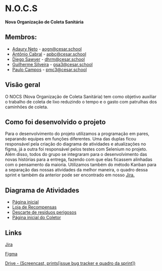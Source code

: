 # N.O.C.S
**Nova Organização de Coleta Sanitária**




## Membros:
- <a href="https://github.com/Adaurekt" target="_blank">Adaury Neto</a> - aogn@cesar.school
- <a href="https://github.com/TomCabral" target= " blank">Antônio Cabral</a> - apbc@cesar.school
- <a href="https://github.com/DiegoRodrigues76" target="_blank">Diego Sawyer</a> - dhrm@cesar.school
- <a href="https://github.com/guiga-sa" target="_blank">Guilherme Silveira</a> - gsa3@cesar.school
- <a href="https://github.com/paulo-campos-57" target="_blank">Paulo Campos</a> - pmc3@cesar.school

## Visão geral 

O NOCS (Nova Organização de Coleta Sanitária) tem como objetivo auxiliar o trabalho de coleta de lixo reduzindo o tempo e o gasto com patrulhas dos caminhões de coleta.

## Como foi desenvolvido o projeto
Para o desenvolvimento do projeto utilizamos a programação em pares, separando equipes em funções diferentes. Uma das duplas ficou responsável pela criação do diagrama de atividades e atualizações no figma, já a outra foi responsável pelos testes com Selenium no projeto. Além disso, todos do grupo se integraram para o desenvolvimento das novas histórias para a entrega, fazendo com que elas ficassem alinhadas com o pensamento da maioria. Utilizamos também do método Kanban para a separação das nossas atividades da melhor maneira, o quadro dessa sprint e também da anterior pode ser encontrado em nosso <a href="https://nocs-fds.atlassian.net/jira/software/projects/NOCS/boards/1" target="_blank">Jira.</a>

## Diagrama de Atividades

-  <a href="https://github.com/paulo-campos-57/NOCS/assets/91835392/5895a2b1-cf91-40cc-b469-26e83e440355" target="_blank">Página inicial</a>
-  <a href="https://user-images.githubusercontent.com/91835392/232209909-d134b4e3-1b76-416d-a222-5f0dc0628e4f.png" target="_blank">Loja de Recompensas</a> 
-  <a href="https://user-images.githubusercontent.com/91835392/232209945-c5dae146-2fca-4abb-9c45-c1f5851cceab.png" target="_blank">Descarte de resíduos perigosos</a> 
-  <a href="https://github.com/paulo-campos-57/NOCS/assets/91835392/f4a1b126-728d-41d3-bfb5-b81eb5c35932" target="_blank">Página inicial do Coletor</a> 

## Links

<a href="https://nocs-fds.atlassian.net/jira/software/projects/NOCS/boards/1" target="_blank">Jira</a>

<a href="https://www.figma.com/proto/BfgSNLyymnLsSaWQHErm5A/PAULO-MONTENEGRO-CAMPOS's-team-library?type=design&node-id=750-2&scaling=scale-down&page-id=0%3A1&starting-point-node-id=750%3A73" target="_blank">Figma</a>

<a href="https://drive.google.com/drive/folders/1UqKjsLksfRtqIwFT7Q_p_ghjf1_EPRqv?usp=share_link">Drive - (Screencast, prints[issue bug tracker e quadro da sprint])</a>
